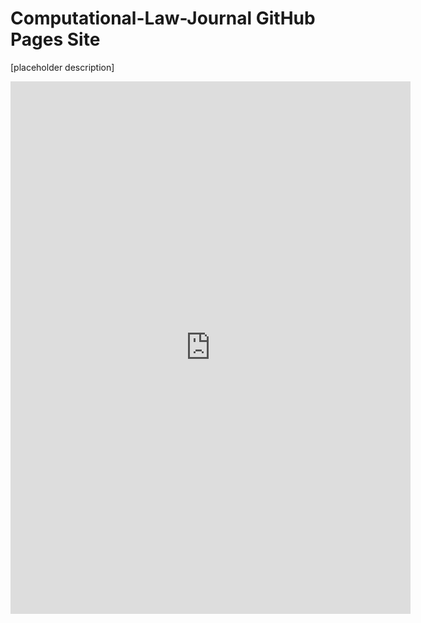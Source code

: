 # Computational-Law-Journal GitHub Pages Site

[placeholder description]

<iframe src="https://docs.google.com/forms/d/e/1FAIpQLScKM9OgxfwD4tuySf69S7lNzr7pKIygNXkzJ5emBTyJktpYDQ/viewform?embedded=true" width="640" height="852" frameborder="0" marginheight="0" marginwidth="0">Loading...</iframe>
